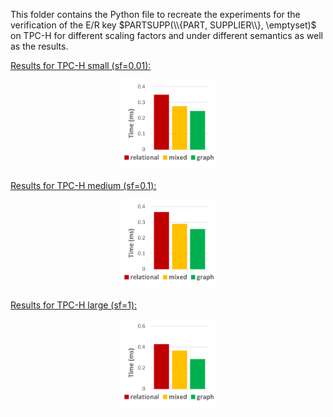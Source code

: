 This folder contains the Python file to recreate the experiments for the verification of the E/R key $PARTSUPP(\\{PART, SUPPLIER\\}, \emptyset)$ on TPC-H for different scaling factors and under different semantics as well as the results.

<ins>Results for TPC-H small (sf=0.01):</ins><br>
<p align="center" width="100%">
<img src="./images/key_partsupp_small.png" alt="Validation of E/R key on PARTSUPP on TPC-H small" width ="30%"/>
</p>
<ins>Results for TPC-H medium (sf=0.1):</ins><br>
<p align="center" width="100%">
<img src="./images/key_partsupp_medium.png" alt="Validation of E/R key on PARTSUPP on TPC-H medium" width ="30%"/>
</p>
<ins>Results for TPC-H large (sf=1):</ins><br>
<p align="center" width="100%">
<img src="./images/key_partsupp_large.png" alt="Validation of E/R key on PARTSUPP on TPC-H large" width ="30%"/>
</p>
